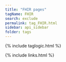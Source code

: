 ```yaml
---
title: "FHIR pages"
tagName: FHIR
search: exclude
permalink: tag_FHIR.html
sidebar: api_sidebar
folder: tags
---
```

{% include taglogic.html %}

{% include links.html %}
